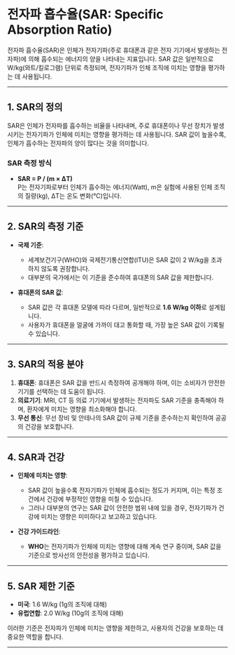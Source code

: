 # 전자파 흡수율(SAR: Specific Absorption Ratio)

전자파 흡수율(SAR)은 인체가 전자기파(주로 휴대폰과 같은 전자 기기에서 발생하는 전자파)에 의해 흡수되는 에너지의 양을 나타내는 지표입니다. SAR 값은 일반적으로 W/kg(와트/킬로그램) 단위로 측정되며, 전자기파가 인체 조직에 미치는 영향을 평가하는 데 사용됩니다.

---

## 1. SAR의 정의

SAR은 인체가 전자파를 흡수하는 비율을 나타내며, 주로 휴대폰이나 무선 장치가 발생시키는 전자기파가 인체에 미치는 영향을 평가하는 데 사용됩니다. SAR 값이 높을수록, 인체가 흡수하는 전자파의 양이 많다는 것을 의미합니다.

### SAR 측정 방식
- **SAR = P / (m × ΔT)**  
  P는 전자기파로부터 인체가 흡수하는 에너지(Watt), m은 실험에 사용된 인체 조직의 질량(kg), ΔT는 온도 변화(°C)입니다.

---

## 2. SAR의 측정 기준

- **국제 기준**: 
  - 세계보건기구(WHO)와 국제전기통신연합(ITU)은 SAR 값이 2 W/kg을 초과하지 않도록 권장합니다.
  - 대부분의 국가에서는 이 기준을 준수하여 휴대폰의 SAR 값을 제한합니다.

- **휴대폰의 SAR 값**: 
  - SAR 값은 각 휴대폰 모델에 따라 다르며, 일반적으로 **1.6 W/kg 이하**로 설계됩니다.
  - 사용자가 휴대폰을 얼굴에 가까이 대고 통화할 때, 가장 높은 SAR 값이 기록될 수 있습니다.

---

## 3. SAR의 적용 분야

1. **휴대폰**: 휴대폰은 SAR 값을 반드시 측정하여 공개해야 하며, 이는 소비자가 안전한 기기를 선택하는 데 도움이 됩니다.
2. **의료기기**: MRI, CT 등 의료 기기에서 발생하는 전자파도 SAR 기준을 충족해야 하며, 환자에게 미치는 영향을 최소화해야 합니다.
3. **무선 통신**: 무선 장비 및 안테나의 SAR 값이 규제 기준을 준수하는지 확인하여 공공의 건강을 보호합니다.

---

## 4. SAR과 건강

- **인체에 미치는 영향**: 
  - SAR 값이 높을수록 전자기파가 인체에 흡수되는 정도가 커지며, 이는 특정 조건에서 건강에 부정적인 영향을 미칠 수 있습니다.
  - 그러나 대부분의 연구는 SAR 값이 안전한 범위 내에 있을 경우, 전자기파가 건강에 미치는 영향은 미미하다고 보고하고 있습니다.

- **건강 가이드라인**: 
  - **WHO**는 전자기파가 인체에 미치는 영향에 대해 계속 연구 중이며, SAR 값을 기준으로 방사선의 안전성을 평가하고 있습니다.
  
---

## 5. SAR 제한 기준

- **미국**: 1.6 W/kg (1g의 조직에 대해)
- **유럽연합**: 2.0 W/kg (10g의 조직에 대해)
  
이러한 기준은 전자파가 인체에 미치는 영향을 제한하고, 사용자의 건강을 보호하는 데 중요한 역할을 합니다.

---
